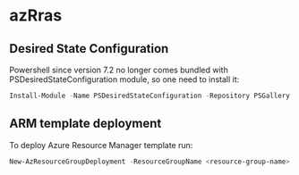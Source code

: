 # azRras

## Desired State Configuration
Powershell since version 7.2 no longer comes bundled with PSDesiredStateConfiguration module, so one need to install it:
```Powershell
Install-Module -Name PSDesiredStateConfiguration -Repository PSGallery
```

## ARM template deployment
To deploy Azure Resource Manager template run:
```Powershell
New-AzResourceGroupDeployment -ResourceGroupName <resource-group-name> -TemplateFile <path-to-template>
```